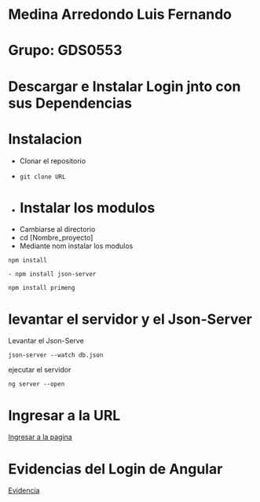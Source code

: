 # Medina Arredondo Luis Fernando
# Grupo: GDS0553
# Descargar e Instalar Login jnto con sus Dependencias

# Instalacion
- Clonar el repositorio
- ```
  git clone URL
  ```
- # Instalar los modulos
- Cambiarse al directorio
- cd [Nombre_proyecto]
- Mediante nom instalar los modulos
 ```
 npm install
```
```
- npm install json-server
```
```
npm install primeng 

```
# levantar el servidor y el  Json-Server
Levantar el Json-Serve
```
json-server --watch db.json

```
ejecutar el servidor
```
ng server --open

```


# Ingresar a la URL

<a href="https://localhost:4200/" title="Optional title">Ingresar a la pagina</a>


# Evidencias del Login de Angular

<a href="https://docs.google.com/document/d/1xkUzxokmI1m-U8Hu_wYdDODiGf_lWuOXhzg4eQ8ybTo/edit?usp=sharing" title="Optional title">Evidencia</a>



